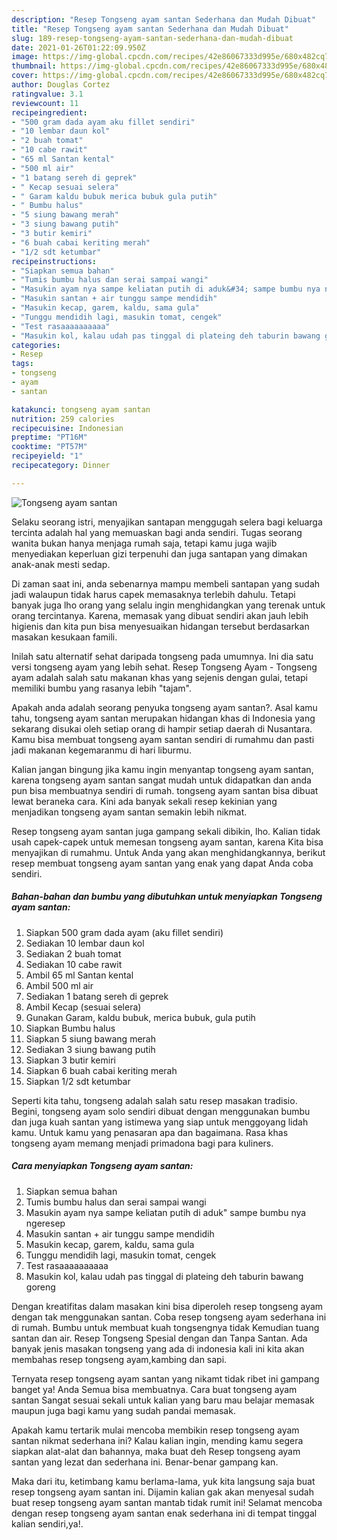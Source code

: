```yaml
---
description: "Resep Tongseng ayam santan Sederhana dan Mudah Dibuat"
title: "Resep Tongseng ayam santan Sederhana dan Mudah Dibuat"
slug: 189-resep-tongseng-ayam-santan-sederhana-dan-mudah-dibuat
date: 2021-01-26T01:22:09.950Z
image: https://img-global.cpcdn.com/recipes/42e86067333d995e/680x482cq70/tongseng-ayam-santan-foto-resep-utama.jpg
thumbnail: https://img-global.cpcdn.com/recipes/42e86067333d995e/680x482cq70/tongseng-ayam-santan-foto-resep-utama.jpg
cover: https://img-global.cpcdn.com/recipes/42e86067333d995e/680x482cq70/tongseng-ayam-santan-foto-resep-utama.jpg
author: Douglas Cortez
ratingvalue: 3.1
reviewcount: 11
recipeingredient:
- "500 gram dada ayam aku fillet sendiri"
- "10 lembar daun kol"
- "2 buah tomat"
- "10 cabe rawit"
- "65 ml Santan kental"
- "500 ml air"
- "1 batang sereh di geprek"
- " Kecap sesuai selera"
- " Garam kaldu bubuk merica bubuk gula putih"
- " Bumbu halus"
- "5 siung bawang merah"
- "3 siung bawang putih"
- "3 butir kemiri"
- "6 buah cabai keriting merah"
- "1/2 sdt ketumbar"
recipeinstructions:
- "Siapkan semua bahan"
- "Tumis bumbu halus dan serai sampai wangi"
- "Masukin ayam nya sampe keliatan putih di aduk&#34; sampe bumbu nya ngeresep"
- "Masukin santan + air tunggu sampe mendidih"
- "Masukin kecap, garem, kaldu, sama gula"
- "Tunggu mendidih lagi, masukin tomat, cengek"
- "Test rasaaaaaaaaaa"
- "Masukin kol, kalau udah pas tinggal di plateing deh taburin bawang goreng"
categories:
- Resep
tags:
- tongseng
- ayam
- santan

katakunci: tongseng ayam santan 
nutrition: 259 calories
recipecuisine: Indonesian
preptime: "PT16M"
cooktime: "PT57M"
recipeyield: "1"
recipecategory: Dinner

---
```



![Tongseng ayam santan](https://img-global.cpcdn.com/recipes/42e86067333d995e/680x482cq70/tongseng-ayam-santan-foto-resep-utama.jpg)

Selaku seorang istri, menyajikan santapan menggugah selera bagi keluarga tercinta adalah hal yang memuaskan bagi anda sendiri. Tugas seorang  wanita bukan hanya menjaga rumah saja, tetapi kamu juga wajib menyediakan keperluan gizi terpenuhi dan juga santapan yang dimakan anak-anak mesti sedap.

Di zaman  saat ini, anda sebenarnya mampu membeli santapan yang sudah jadi walaupun tidak harus capek memasaknya terlebih dahulu. Tetapi banyak juga lho orang yang selalu ingin menghidangkan yang terenak untuk orang tercintanya. Karena, memasak yang dibuat sendiri akan jauh lebih higienis dan kita pun bisa menyesuaikan hidangan tersebut berdasarkan masakan kesukaan famili. 

Inilah satu alternatif sehat daripada tongseng pada umumnya. Ini dia satu versi tongseng ayam yang lebih sehat. Resep Tongseng Ayam - Tongseng ayam adalah salah satu makanan khas yang sejenis dengan gulai, tetapi memiliki bumbu yang rasanya lebih &#34;tajam&#34;.

Apakah anda adalah seorang penyuka tongseng ayam santan?. Asal kamu tahu, tongseng ayam santan merupakan hidangan khas di Indonesia yang sekarang disukai oleh setiap orang di hampir setiap daerah di Nusantara. Kamu bisa membuat tongseng ayam santan sendiri di rumahmu dan pasti jadi makanan kegemaranmu di hari liburmu.

Kalian jangan bingung jika kamu ingin menyantap tongseng ayam santan, karena tongseng ayam santan sangat mudah untuk didapatkan dan anda pun bisa membuatnya sendiri di rumah. tongseng ayam santan bisa dibuat lewat beraneka cara. Kini ada banyak sekali resep kekinian yang menjadikan tongseng ayam santan semakin lebih nikmat.

Resep tongseng ayam santan juga gampang sekali dibikin, lho. Kalian tidak usah capek-capek untuk memesan tongseng ayam santan, karena Kita bisa menyajikan di rumahmu. Untuk Anda yang akan menghidangkannya, berikut resep membuat tongseng ayam santan yang enak yang dapat Anda coba sendiri.

<!--inarticleads1-->

##### Bahan-bahan dan bumbu yang dibutuhkan untuk menyiapkan Tongseng ayam santan:

1. Siapkan 500 gram dada ayam (aku fillet sendiri)
1. Sediakan 10 lembar daun kol
1. Sediakan 2 buah tomat
1. Sediakan 10 cabe rawit
1. Ambil 65 ml Santan kental
1. Ambil 500 ml air
1. Sediakan 1 batang sereh di geprek
1. Ambil  Kecap (sesuai selera)
1. Gunakan  Garam, kaldu bubuk, merica bubuk, gula putih
1. Siapkan  Bumbu halus
1. Siapkan 5 siung bawang merah
1. Sediakan 3 siung bawang putih
1. Siapkan 3 butir kemiri
1. Siapkan 6 buah cabai keriting merah
1. Siapkan 1/2 sdt ketumbar


Seperti kita tahu, tongseng adalah salah satu resep masakan tradisio. Begini, tongseng ayam solo sendiri dibuat dengan menggunakan bumbu dan juga kuah santan yang istimewa yang siap untuk menggoyang lidah kamu. Untuk kamu yang penasaran apa dan bagaimana. Rasa khas tongseng ayam memang menjadi primadona bagi para kuliners. 

<!--inarticleads2-->

##### Cara menyiapkan Tongseng ayam santan:

1. Siapkan semua bahan
1. Tumis bumbu halus dan serai sampai wangi
1. Masukin ayam nya sampe keliatan putih di aduk&#34; sampe bumbu nya ngeresep
1. Masukin santan + air tunggu sampe mendidih
1. Masukin kecap, garem, kaldu, sama gula
1. Tunggu mendidih lagi, masukin tomat, cengek
1. Test rasaaaaaaaaaa
1. Masukin kol, kalau udah pas tinggal di plateing deh taburin bawang goreng


Dengan kreatifitas dalam masakan kini bisa diperoleh resep tongseng ayam dengan tak menggunakan santan. Coba resep tongseng ayam sederhana ini di rumah. Bumbu untuk membuat kuah tongsengnya tidak Kemudian tuang santan dan air. Resep Tongseng Spesial dengan dan Tanpa Santan. Ada banyak jenis masakan tongseng yang ada di indonesia kali ini kita akan membahas resep tongseng ayam,kambing dan sapi. 

Ternyata resep tongseng ayam santan yang nikamt tidak ribet ini gampang banget ya! Anda Semua bisa membuatnya. Cara buat tongseng ayam santan Sangat sesuai sekali untuk kalian yang baru mau belajar memasak maupun juga bagi kamu yang sudah pandai memasak.

Apakah kamu tertarik mulai mencoba membikin resep tongseng ayam santan nikmat sederhana ini? Kalau kalian ingin, mending kamu segera siapkan alat-alat dan bahannya, maka buat deh Resep tongseng ayam santan yang lezat dan sederhana ini. Benar-benar gampang kan. 

Maka dari itu, ketimbang kamu berlama-lama, yuk kita langsung saja buat resep tongseng ayam santan ini. Dijamin kalian gak akan menyesal sudah buat resep tongseng ayam santan mantab tidak rumit ini! Selamat mencoba dengan resep tongseng ayam santan enak sederhana ini di tempat tinggal kalian sendiri,ya!.

